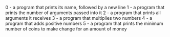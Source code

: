0 - a program that prints its name, followed by a new line
1 - a program that prints the number of arguments passed into it
2 - a program that prints all arguments it receives
3 - a program that multiplies two numbers
4 - a program that adds positive numbers
5 - a program that prints the minimum number of coins to make change for an amount of money
